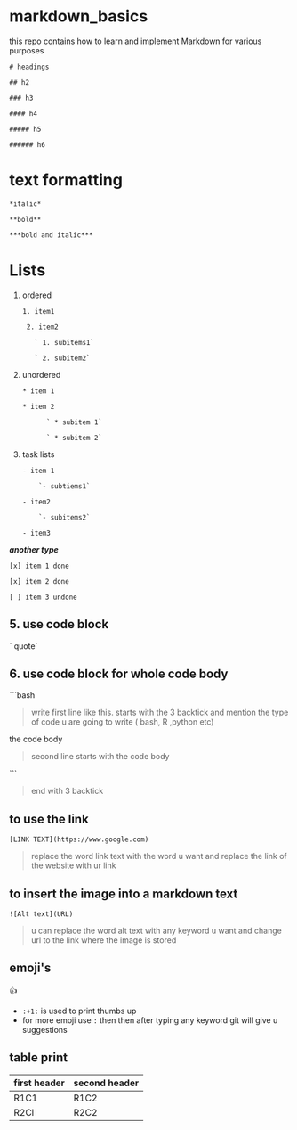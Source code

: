 # markdown_basics
this repo contains how to learn and implement Markdown for various purposes 

`# headings`

`## h2 `

`### h3`

`#### h4`

`##### h5`

`###### h6`

# text formatting

`*italic*`

`**bold**`

`***bold and italic***`

# Lists 

1. ordered

   ` 1. item1 `

   ` 2. item2`

          ` 1. subitems1`
  
          ` 2. subitem2`

3. unordered

   ` * item 1 `
   
   ` * item 2 `

             ` * subitem 1`

             ` * subitem 2`
      
5. task lists

   `- item 1`

           `- subtiems1`

   `- item2`

           `- subitems2`

   `- item3`

   
***another type***

   `[x] item 1 done `
   
   
   `[x] item 2 done `
   
   
   `[ ] item 3 undone `

   
## 5. use code block
\` quote\`

## 6. use code block for whole code body

\```bash
> write first line like this. starts with the 3 backtick and mention the type of code u are going to write ( bash, R ,python etc)

the code body
> second line starts with the code body

\```
>end with 3 backtick

## to use the link
`[LINK TEXT](https://www.google.com)`
> replace the word link text with the word u want and replace the link of the website with ur link

## to insert the image into a markdown text
`![Alt text](URL)`
> u can replace the word alt text with any keyword u want and change url to the link where the image is stored

## emoji's
:+1: 
* `:+1:` is used to print thumbs up
* for more emoji use `:` then then after typing any keyword git will give u suggestions 


## table print
first header | second header
------------ | -------------
R1C1 | R1C2
R2Cl | R2C2

